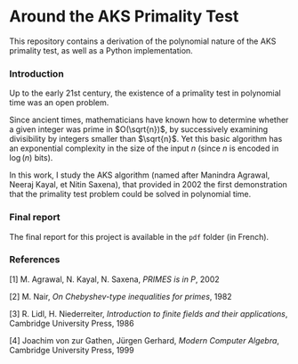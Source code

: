 # Around the AKS Primality Test

This repository contains a derivation of the polynomial nature of the AKS primality test,
as well as a Python implementation.

### Introduction
Up to the early 21st century, the existence of a primality test in polynomial time was an
open problem. 

Since ancient times, mathematicians have known how to determine whether a given integer
was prime in $O(\sqrt{n})$, by successively examining divisibility by integers smaller than
$\sqrt{n}$. Yet this basic algorithm has an exponential complexity in the size of the input $n$
(since $n$ is encoded in $\log(n)$ bits).

In this work, I study the AKS algorithm (named after Manindra Agrawal, Neeraj Kayal, et Nitin Saxena),
that provided in 2002 the first demonstration that the primality test problem could be
solved in polynomial time.

### Final report
The final report for this project is available in the ```pdf``` folder (in French).

### References
[1] M. Agrawal, N. Kayal, N. Saxena, *PRIMES is in P*, 2002

[2] M. Nair, *On Chebyshev-type inequalities for primes*, 1982

[3] R. Lidl, H. Niederreiter, *Introduction to finite fields and their applications*, Cambridge University Press, 1986

[4] Joachim von zur Gathen, Jürgen Gerhard, *Modern Computer Algebra*, Cambridge University Press, 1999
